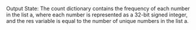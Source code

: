Output State: The count dictionary contains the frequency of each number in the list a, where each number is represented as a 32-bit signed integer, and the res variable is equal to the number of unique numbers in the list a.